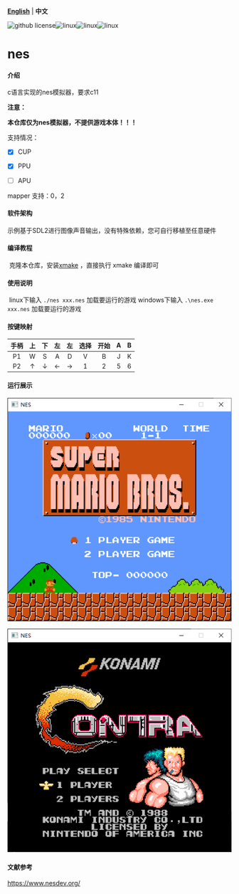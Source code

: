 [**English**](./README.md)  | **中文**

![github license](https://img.shields.io/github/license/Dozingfiretruck/nes)![linux](https://github.com/Dozingfiretruck/nes/actions/workflows/windows.yml/badge.svg?branch=master)![linux](https://github.com/Dozingfiretruck/nes/actions/workflows/linux.yml/badge.svg?branch=master)![linux](https://github.com/Dozingfiretruck/nes/actions/workflows/macos.yml/badge.svg?branch=master)



# nes

#### 介绍
c语言实现的nes模拟器，要求c11

**注意：**

**本仓库仅为nes模拟器，不提供游戏本体！！！**

支持情况：

- [x] CUP

- [x] PPU

- [ ] APU

mapper 支持：0，2

#### 软件架构
示例基于SDL2进行图像声音输出，没有特殊依赖，您可自行移植至任意硬件


#### 编译教程

​	克隆本仓库，安装[xmake](https://github.com/xmake-io/xmake)  ，直接执行 xmake 编译即可 

#### 使用说明

​	linux下输入 `./nes xxx.nes` 加载要运行的游戏
​	windows下输入 `.\nes.exe xxx.nes` 加载要运行的游戏



#### 按键映射

| 手柄 |  上  |  下  |  左  |  左  | 选择 | 开始 |  A   |  B   |
| :--: | :--: | :--: | :--: | :--: | :--: | :--: | :--: | :--: |
|  P1  |  W   |  S   |  A   |  D   |  V   |  B   |  J   |  K   |
|  P2  |  ↑   |  ↓   |  ←   |  →   |  1   |  2   |  5   |  6   |

#### 运行展示

![super_mario](./doc/super_mario.png)

![contra](./doc/contra.png)


#### 文献参考

https://www.nesdev.org/



